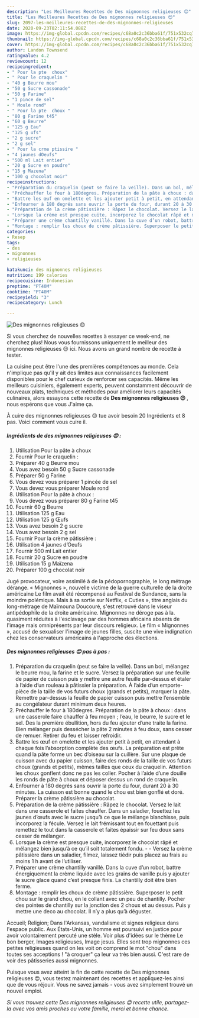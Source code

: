```yaml
---
description: "Les Meilleures Recettes de Des mignonnes religieuses 😍"
title: "Les Meilleures Recettes de Des mignonnes religieuses 😍"
slug: 2097-les-meilleures-recettes-de-des-mignonnes-religieuses
date: 2020-09-23T02:11:54.088Z
image: https://img-global.cpcdn.com/recipes/c68a0c2c36bba61f/751x532cq70/des-mignonnes-religieuses-😍-photo-principale-de-la-recette.jpg
thumbnail: https://img-global.cpcdn.com/recipes/c68a0c2c36bba61f/751x532cq70/des-mignonnes-religieuses-😍-photo-principale-de-la-recette.jpg
cover: https://img-global.cpcdn.com/recipes/c68a0c2c36bba61f/751x532cq70/des-mignonnes-religieuses-😍-photo-principale-de-la-recette.jpg
author: Landon Townsend
ratingvalue: 4.2
reviewcount: 12
recipeingredient:
- " Pour la pte  choux"
- " Pour le craquelin "
- "40 g Beurre mou"
- "50 g Sucre cassonade"
- "50 g Farine"
- "1 pince de sel"
- " Moule rond"
- " Pour la pte  choux "
- "80 g Farine t45"
- "60 g Beurre"
- "125 g Eau"
- "125 g ufs"
- "2 g sucre"
- "2 g sel"
- " Pour la crme ptissire "
- "4 jaunes dOeufs"
- "500 ml Lait entier"
- "20 g Sucre en poudre"
- "15 g Mazena"
- "100 g chocolat noir"
recipeinstructions:
- "Préparation du craquelin (peut se faire la veille). Dans un bol, mélangez le beurre mou, la farine et le sucre. Versez la préparation sur une feuille de papier de cuisson puis y mettre une autre feuille par-dessus et étaler à l’aide d’un rouleau à pâtissier la préparation. À l’aide d’un emporte-pièce de la taille de vos futurs choux (grands et petits), marquer la pâte. Remettre par-dessus la feuille de papier cuisson puis mettre l’ensemble au congélateur durant minimum deux heures."
- "Préchauffer le four à 180degres. Préparation de la pâte à choux : dans une casserole faire chauffer à feu moyen ; l’eau, le beurre, le sucre et le sel. Des la première ébullition, hors du feu ajouter d’une traite la farine. Bien mélanger puis dessécher la pâte 2 minutes à feu doux, sans cesser de remuer. Retirer du feu et laisser refroidir."
- "Battre les œuf en omelette et les ajouter petit à petit, en attendant à chaque fois l’absorption complète des œufs. La préparation est prête quand la pâte forme un bec d’oiseau sur la cuillère. Sur une plaque de cuisson avec du papier cuisson, faire des ronds de la taille de vos futurs choux (grands et petits), mêmes tailles que ceux du craquelin. Attention les choux gonflent donc ne pas les coller. Pocher à l’aide d’une douille les ronds de pâte à choux et déposer dessus un rond de craquelin."
- "Enfourner à 180 degrés sans ouvrir la porte du four, durant 20 à 30 minutes. La cuisson est bonne quand le chou est bien gonflé et doré. Préparer la crème pâtissière au chocolat."
- "Préparation de la crème pâtissière : Râpez le chocolat. Versez le lait dans une casserole et faites chauffer. Dans un saladier, fouettez les jaunes d’œufs avec le sucre jusqu’à ce que le mélange blanchisse, puis incorporez la fécule. Versez le lait frémissant tout en fouettant puis remettez le tout dans la casserole et faites épaissir sur feu doux sans cesser de mélanger."
- "Lorsque la crème est presque cuite, incorporez le chocolat râpé et mélangez bien jusqu’à ce qu’il soit totalement fondu.  Versez la crème pâtissière dans un saladier, filmez, laissez tiédir puis placez au frais au moins 1 h avant de l’utiliser."
- "Préparer une crème chantilly vanillé. Dans la cuve d’un robot, battre énergiquement la crème liquide avec les grains de vanille puis y ajouter le sucre glace quand c’est presque finis. La chantilly doit être bien ferme."
- "Montage : remplir les choux de crème pâtissière. Superposer le petit chou sur le grand chou, en le collant avec un peu de chantilly. Pocher des pointes de chantilly sur la jonction des 2 choux et au dessus. Puis y mettre une deco au chocolat. Il n’y a plus qu’à déguster."
categories:
- Resep
tags:
- des
- mignonnes
- religieuses

katakunci: des mignonnes religieuses 
nutrition: 199 calories
recipecuisine: Indonesian
preptime: "PT40M"
cooktime: "PT40M"
recipeyield: "3"
recipecategory: Lunch

---
```



![Des mignonnes religieuses 😍](https://img-global.cpcdn.com/recipes/c68a0c2c36bba61f/751x532cq70/des-mignonnes-religieuses-😍-photo-principale-de-la-recette.jpg)

Si vous cherchez de nouvelles recettes à essayer ce week-end, ne cherchez plus! Nous vous fournissons uniquement le meilleur des mignonnes religieuses 😍 ici. Nous avons un grand nombre de recette à tester.

La cuisine peut être l'une des premières compétences au monde. Cela n'implique pas qu'il y ait des limites aux connaissances facilement disponibles pour le chef curieux de renforcer ses capacités. Même les meilleurs cuisiniers, également experts, peuvent constamment découvrir de nouveaux plats, techniques et méthodes pour améliorer leurs capacités culinaires, alors essayons cette recette de <strong> Des mignonnes religieuses 😍 </strong>, nous espérons que vous J'aime ça.

<!--inarticleads1-->

À cuire des mignonnes religieuses 😍 tue avoir besoin 20 Ingrédients et 8 pas. Voici comment vous cuire il.

##### Ingrédients de des mignonnes religieuses 😍 :

1. Utilisation  Pour la pâte à choux
1. Fournir  Pour le craquelin :
1. Préparer 40 g Beurre mou
1. Vous avez besoin 50 g Sucre cassonade
1. Préparer 50 g Farine
1. Vous devez vous préparer 1 pincée de sel
1. Vous devez vous préparer  Moule rond
1. Utilisation  Pour la pâte à choux :
1. Vous devez vous préparer 80 g Farine t45
1. Fournir 60 g Beurre
1. Utilisation 125 g Eau
1. Utilisation 125 g Œufs
1. Vous avez besoin 2 g sucre
1. Vous avez besoin 2 g sel
1. Fournir  Pour la crème pâtissière :
1. Utilisation 4 jaunes d’Oeufs
1. Fournir 500 ml Lait entier
1. Fournir 20 g Sucre en poudre
1. Utilisation 15 g Maïzena
1. Préparer 100 g chocolat noir


Jugé provocateur, voire assimilé à de la pédopornographie, le long métrage dérange. « Mignonnes », nouvelle victime de la guerre culturelle de la droite américaine Le film avait été récompensé au Festival de Sundance, sans la moindre polémique. Mais à sa sortie sur Netflix, « Cuties », titre anglais du long-métrage de Maïmouna Doucouré, s&#39;est retrouvé dans le viseur antipédophile de la droite américaine. Mignonnes ne déroge pas à la. quasiment réduites à l&#39;esclavage par des hommes africains absents de l&#39;image mais omniprésents par leur discours religieux. Le film « Mignonnes », accusé de sexualiser l&#39;image de jeunes filles, suscite une vive indignation chez les conservateurs américains à l&#39;approche des élections. 

<!--inarticleads2-->

##### Des mignonnes religieuses 😍 pas à pas :

1. Préparation du craquelin (peut se faire la veille). Dans un bol, mélangez le beurre mou, la farine et le sucre. Versez la préparation sur une feuille de papier de cuisson puis y mettre une autre feuille par-dessus et étaler à l’aide d’un rouleau à pâtissier la préparation. À l’aide d’un emporte-pièce de la taille de vos futurs choux (grands et petits), marquer la pâte. Remettre par-dessus la feuille de papier cuisson puis mettre l’ensemble au congélateur durant minimum deux heures.
1. Préchauffer le four à 180degres. Préparation de la pâte à choux : dans une casserole faire chauffer à feu moyen ; l’eau, le beurre, le sucre et le sel. Des la première ébullition, hors du feu ajouter d’une traite la farine. Bien mélanger puis dessécher la pâte 2 minutes à feu doux, sans cesser de remuer. Retirer du feu et laisser refroidir.
1. Battre les œuf en omelette et les ajouter petit à petit, en attendant à chaque fois l’absorption complète des œufs. La préparation est prête quand la pâte forme un bec d’oiseau sur la cuillère. Sur une plaque de cuisson avec du papier cuisson, faire des ronds de la taille de vos futurs choux (grands et petits), mêmes tailles que ceux du craquelin. Attention les choux gonflent donc ne pas les coller. Pocher à l’aide d’une douille les ronds de pâte à choux et déposer dessus un rond de craquelin.
1. Enfourner à 180 degrés sans ouvrir la porte du four, durant 20 à 30 minutes. La cuisson est bonne quand le chou est bien gonflé et doré. Préparer la crème pâtissière au chocolat.
1. Préparation de la crème pâtissière : Râpez le chocolat. Versez le lait dans une casserole et faites chauffer. Dans un saladier, fouettez les jaunes d’œufs avec le sucre jusqu’à ce que le mélange blanchisse, puis incorporez la fécule. Versez le lait frémissant tout en fouettant puis remettez le tout dans la casserole et faites épaissir sur feu doux sans cesser de mélanger.
1. Lorsque la crème est presque cuite, incorporez le chocolat râpé et mélangez bien jusqu’à ce qu’il soit totalement fondu. -  - Versez la crème pâtissière dans un saladier, filmez, laissez tiédir puis placez au frais au moins 1 h avant de l’utiliser.
1. Préparer une crème chantilly vanillé. Dans la cuve d’un robot, battre énergiquement la crème liquide avec les grains de vanille puis y ajouter le sucre glace quand c’est presque finis. La chantilly doit être bien ferme.
1. Montage : remplir les choux de crème pâtissière. Superposer le petit chou sur le grand chou, en le collant avec un peu de chantilly. Pocher des pointes de chantilly sur la jonction des 2 choux et au dessus. Puis y mettre une deco au chocolat. Il n’y a plus qu’à déguster.


Accueil; Religion; Dans l&#39;Arkansas, vandalisme et signes religieux dans l&#39;espace public. Aux États-Unis, un homme est poursuivi en justice pour avoir volontairement percuté une stèle. Voir plus d&#39;idées sur le thème Le bon berger, Images religieuses, Image jesus. Elles sont trop mignonnes ces petites religieuses quand on les voit on comprend le mot &#34;chou&#34; dans toutes ses acceptions ! &#34;à croquer&#34; ça leur va très bien aussi. C&#39;est rare de voir des pâtisseries aussi mignonnes. 

<!--inarticleads1-->

<p>
Puisque vous avez atteint la fin de cette recette de Des mignonnes religieuses 😍, vous testez maintenant des recettes et appliquez-les ainsi que de vous réjouir. Vous ne savez jamais - vous avez simplement trouvé un nouvel emploi.
</p>

<p>
<i>Si vous trouvez cette Des mignonnes religieuses 😍 recette utile, partagez-la avec vos amis proches ou votre famille, merci et bonne chance.</i>
</p>

